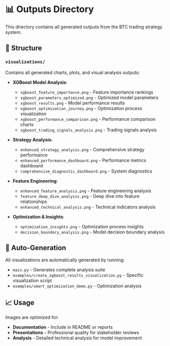 # 📊 Outputs Directory

This directory contains all generated outputs from the BTC trading strategy system.

## 📁 Structure

### `visualizations/`
Contains all generated charts, plots, and visual analysis outputs:

- **XGBoost Model Analysis**:
  - `xgboost_feature_importance.png` - Feature importance rankings
  - `xgboost_parameters_optimized.png` - Optimized model parameters
  - `xgboost_results.png` - Model performance results
  - `xgboost_optimization_journey.png` - Optimization process visualization
  - `xgboost_performance_comparison.png` - Performance comparison charts
  - `xgboost_trading_signals_analysis.png` - Trading signals analysis

- **Strategy Analysis**:
  - `enhanced_strategy_analysis.png` - Comprehensive strategy performance
  - `enhanced_performance_dashboard.png` - Performance metrics dashboard
  - `comprehensive_diagnostic_dashboard.png` - System diagnostics

- **Feature Engineering**:
  - `enhanced_feature_analysis.png` - Feature engineering analysis
  - `feature_deep_dive_analysis.png` - Deep dive into feature relationships
  - `enhanced_technical_analysis.png` - Technical indicators analysis

- **Optimization & Insights**:
  - `optimization_insights.png` - Optimization process insights
  - `decision_boundary_analysis.png` - Model decision boundary analysis

## 🔄 Auto-Generation

All visualizations are automatically generated by running:
- `main.py` - Generates complete analysis suite
- `examples/create_xgboost_results_visualization.py` - Specific visualization script
- `examples/smart_optimization_demo.py` - Optimization analysis

## 📈 Usage

Images are optimized for:
- **Documentation** - Include in README or reports
- **Presentations** - Professional quality for stakeholder reviews
- **Analysis** - Detailed technical analysis for model improvement